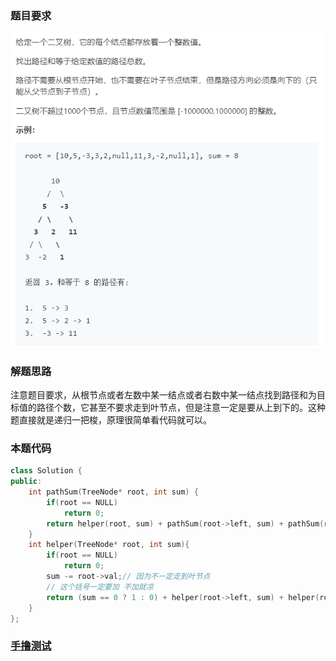 ### 题目要求

![](./pic/437.png)

### 解题思路

注意题目要求，从根节点或者左数中某一结点或者右数中某一结点找到路径和为目标值的路径个数，它甚至不要求走到叶节点，但是注意一定是要从上到下的。这种题直接就是递归一把梭，原理很简单看代码就可以。

### 本题代码

```c++
class Solution {
public:
    int pathSum(TreeNode* root, int sum) {
        if(root == NULL)
            return 0;
        return helper(root, sum) + pathSum(root->left, sum) + pathSum(root->right, sum);
    }
    int helper(TreeNode* root, int sum){
        if(root == NULL)
            return 0;
        sum -= root->val;// 因为不一定走到叶节点
        // 这个括号一定要加 不加就凉
        return (sum == 0 ? 1 : 0) + helper(root->left, sum) + helper(root->right, sum);
    }
};
```

### [手撸测试](<https://leetcode-cn.com/problems/path-sum-iii/>) 

